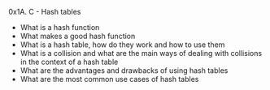 0x1A. C - Hash tables
- What is a hash function
- What makes a good hash function
- What is a hash table, how do they work and how to use them
- What is a collision and what are the main ways of dealing with collisions in the context of a     hash table
- What are the advantages and drawbacks of using hash tables
- What are the most common use cases of hash tables